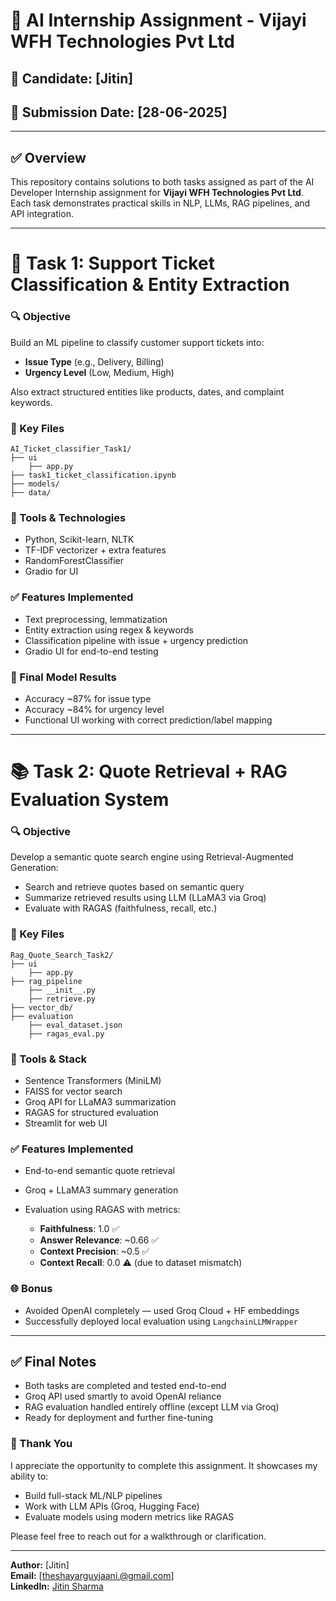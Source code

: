 # 🧠 AI Internship Assignment - Vijayi WFH Technologies Pvt Ltd

## 👤 Candidate: \[Jitin]

## 📅 Submission Date: \[28-06-2025]

---

## ✅ Overview

This repository contains solutions to both tasks assigned as part of the AI Developer Internship assignment for **Vijayi WFH Technologies Pvt Ltd**. Each task demonstrates practical skills in NLP, LLMs, RAG pipelines, and API integration.

---

# 🧪 Task 1: Support Ticket Classification & Entity Extraction

### 🔍 Objective

Build an ML pipeline to classify customer support tickets into:

* **Issue Type** (e.g., Delivery, Billing)
* **Urgency Level** (Low, Medium, High)

Also extract structured entities like products, dates, and complaint keywords.

### 📁 Key Files

```
AI_Ticket_classifier_Task1/
├── ui
    ├── app.py                  
├── task1_ticket_classification.ipynb    
├── models/                 
├── data/                   
```

### 🔧 Tools & Technologies

* Python, Scikit-learn, NLTK
* TF-IDF vectorizer + extra features
* RandomForestClassifier
* Gradio for UI

### ✅ Features Implemented

* Text preprocessing, lemmatization
* Entity extraction using regex & keywords
* Classification pipeline with issue + urgency prediction
* Gradio UI for end-to-end testing

### 🎯 Final Model Results

* Accuracy \~87% for issue type
* Accuracy \~84% for urgency level
* Functional UI working with correct prediction/label mapping

---

# 📚 Task 2: Quote Retrieval + RAG Evaluation System

### 🔍 Objective

Develop a semantic quote search engine using Retrieval-Augmented Generation:

* Search and retrieve quotes based on semantic query
* Summarize retrieved results using LLM (LLaMA3 via Groq)
* Evaluate with RAGAS (faithfulness, recall, etc.)

### 📁 Key Files

```
Rag_Quote_Search_Task2/
├── ui
    ├── app.py                      
├── rag_pipeline
    ├── __init__.py
    ├── retrieve.py      
├── vector_db/                    
├── evaluation      
    ├── eval_dataset.json
    ├── ragas_eval.py
```

### 🔧 Tools & Stack

* Sentence Transformers (MiniLM)
* FAISS for vector search
* Groq API for LLaMA3 summarization
* RAGAS for structured evaluation
* Streamlit for web UI

### ✅ Features Implemented

* End-to-end semantic quote retrieval
* Groq + LLaMA3 summary generation
* Evaluation using RAGAS with metrics:

  * **Faithfulness**: 1.0 ✅
  * **Answer Relevance**: \~0.66 ✅
  * **Context Precision**: \~0.5 ✅
  * **Context Recall**: 0.0 ⚠️ (due to dataset mismatch)

### 🌐 Bonus

* Avoided OpenAI completely — used Groq Cloud + HF embeddings
* Successfully deployed local evaluation using `LangchainLLMWrapper`

---

## ✅ Final Notes

* Both tasks are completed and tested end-to-end
* Groq API used smartly to avoid OpenAI reliance
* RAG evaluation handled entirely offline (except LLM via Groq)
* Ready for deployment and further fine-tuning

### 🙏 Thank You

I appreciate the opportunity to complete this assignment. It showcases my ability to:

* Build full-stack ML/NLP pipelines
* Work with LLM APIs (Groq, Hugging Face)
* Evaluate models using modern metrics like RAGAS

Please feel free to reach out for a walkthrough or clarification.

---

**Author:** \[Jitin]\
**Email:** \[[theshayarguyjaani.@gmail.com](mailto:theshayarguyjaani.@gmail.com)]\
**LinkedIn:** [Jitin Sharma](https://www.linkedin.com/in/jitin-sharma-5191ba2aa)
